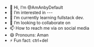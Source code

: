 - 👋 Hi, I’m @AmAnbyDefault
- 👀 I’m interested in ---
- 🌱 I’m currently learning fullstack dev.
- 💞️ I’m looking to collaborate on 
- 📫 How to reach me via on social media
- 😄 Pronouns: Aman
- ⚡ Fun fact: ctrl+del

<!---
AmAnbyDefault/AmAnbyDefault is a ✨ special ✨ repository because its `README.md` (this file) appears on your GitHub profile.
You can click the Preview link to take a look at your changes.
--->
